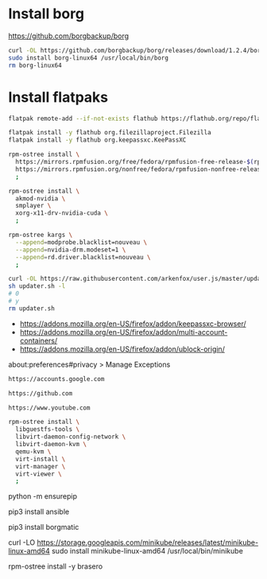 # Install borg
https://github.com/borgbackup/borg
```sh
curl -OL https://github.com/borgbackup/borg/releases/download/1.2.4/borg-linux64
sudo install borg-linux64 /usr/local/bin/borg
rm borg-linux64
```
# Install flatpaks
```sh
flatpak remote-add --if-not-exists flathub https://flathub.org/repo/flathub.flatpakrepo
```
```sh
flatpak install -y flathub org.filezillaproject.Filezilla
flatpak install -y flathub org.keepassxc.KeePassXC
```
```sh
rpm-ostree install \
  https://mirrors.rpmfusion.org/free/fedora/rpmfusion-free-release-$(rpm -E %fedora).noarch.rpm \
  https://mirrors.rpmfusion.org/nonfree/fedora/rpmfusion-nonfree-release-$(rpm -E %fedora).noarch.rpm \
  ;
```
```sh
rpm-ostree install \
  akmod-nvidia \
  smplayer \
  xorg-x11-drv-nvidia-cuda \
  ;
```
```sh
rpm-ostree kargs \
  --append=modprobe.blacklist=nouveau \
  --append=nvidia-drm.modeset=1 \
  --append=rd.driver.blacklist=nouveau \
  ;
```
```sh
curl -OL https://raw.githubusercontent.com/arkenfox/user.js/master/updater.sh
sh updater.sh -l
# 0
# y
rm updater.sh
```

* https://addons.mozilla.org/en-US/firefox/addon/keepassxc-browser/
* https://addons.mozilla.org/en-US/firefox/addon/multi-account-containers/
* https://addons.mozilla.org/en-US/firefox/addon/ublock-origin/

about:preferences#privacy > Manage Exceptions
```txt
https://accounts.google.com
```
```txt
https://github.com
```
```txt
https://www.youtube.com
```
```sh
rpm-ostree install \
  libguestfs-tools \
  libvirt-daemon-config-network \
  libvirt-daemon-kvm \
  qemu-kvm \
  virt-install \
  virt-manager \
  virt-viewer \
  ;
```

python -m ensurepip

pip3 install ansible

pip3 install borgmatic

curl -LO https://storage.googleapis.com/minikube/releases/latest/minikube-linux-amd64
sudo install minikube-linux-amd64 /usr/local/bin/minikube

rpm-ostree install -y brasero
